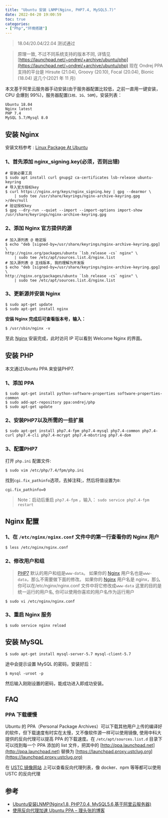 ```yaml
---
title: "Ubuntu 安装 LNMP(Nginx, PHP7.4, MySQL5.7)"
date: 2022-04-20 19:00:59
toc: true
categories:
- ["Php","环境搭建"]
---
```


> 18.04/20.04/22.04 测试通过

> 原理一致, 不过不同系统支持的版本不同, 详情见 [https://launchpad.net/~ondrej/+archive/ubuntu/php](https://launchpad.net/~ondrej/+archive/ubuntu/php)
> 现在 Ondrej PPA 支持的平台是 Hirsute (21.04), Groovy (20.10), Focal (20.04), Bionic (18.04) 这几个(2021 年 11 月)

本文基于阿里云服务器手动安装(由于服务器配置比较低，之前一直用一键安装，CPU 会爆到 99%)，服务器配置(`1核、1G、50M`)，安装列表：



```
Ubuntu 18.04
Nginx latest
PHP 7.4
MySQL 5.7/Mysql 8.0
```

## 安装 Nginx
安装文档参考 : [Linux Package At Ubuntu](http://nginx.org/en/linux_packages.html#Ubuntu)

### 1、首先添加 nginx_signing.key(必须，否则出错)
```shell
# 安装必要工具
$ sudo apt install curl gnupg2 ca-certificates lsb-release ubuntu-keyring
# 导入官方授权key
$ curl https://nginx.org/keys/nginx_signing.key | gpg --dearmor \
    | sudo tee /usr/share/keyrings/nginx-archive-keyring.gpg >/dev/null
# 验证授权key
$ gpg --dry-run --quiet --import --import-options import-show /usr/share/keyrings/nginx-archive-keyring.gpg
```

### 2、添加 Nginx 官方提供的源
```
# 加入源列表 @ 稳定版
$ echo "deb [signed-by=/usr/share/keyrings/nginx-archive-keyring.gpg] \
http://nginx.org/packages/ubuntu `lsb_release -cs` nginx" \
    | sudo tee /etc/apt/sources.list.d/nginx.list
# 加入源列表 @ 主线版本, 我的理解为开发版
$ echo "deb [signed-by=/usr/share/keyrings/nginx-archive-keyring.gpg] \
http://nginx.org/packages/ubuntu `lsb_release -cs` nginx" \
    | sudo tee /etc/apt/sources.list.d/nginx.list
```

### 3、更新源并安装 Nginx
```
$ sudo apt-get update
$ sudo apt-get install nginx
```
**安装 Nginx 完成后可查看版本号，输入：**
```
$ /usr/sbin/nginx -v
```
至此 [Nginx](http://nginx.org/) 安装完成，此时访问 IP 可以看到 Welcome Nginx 的界面。

## 安装 PHP
本文通过Ubuntu PPA 来安装PHP7.

### 1、添加 PPA
```
$ sudo apt-get install python-software-properties software-properties-common
$ sudo add-apt-repository ppa:ondrej/php
$ sudo apt-get update
```

### 2、安装PHP7以及所需的一些扩展
```
$ sudo apt-get install php7.4-fpm php7.4-mysql php7.4-common php7.4-curl php7.4-cli php7.4-mcrypt php7.4-mbstring php7.4-dom
```

### 3、配置PHP7
打开 `php.ini` 配置文件:
```
$ sudo vim /etc/php/7.4/fpm/php.ini
```
找到`cgi.fix_pathinfo`选项，去掉注释;，然后将值设置为`0`:
```
cgi.fix_pathinfo=0
```
> Note：启动后重启 `php7.4-fpm` ，输入： `sudo service php7.4-fpm restart`


## Nginx 配置

### 1、在 `/etc/nginx/nginx.conf` 文件中的第一行查看你的 Nginx 用户
```
$ less /etc/nginx/nginx.conf
```

### 2、修改用户和组
> [PHP7](http://php.net/) 默认的用户和组是`www-data`。 如果你的 [Nginx](http://nginx.org/) 用户名也是`www-data`，那么不需要做下面的修改。 如果你的 [Nginx](http://nginx.org/) 用户名是 nginx，那么你可以在/etc/nginx/nginx.conf 文件中将它修改成`www-data`
> 这里的目的是统一运行的用户名, 你可以使用你喜欢的用户名作为运行用户

```
$ sudo vi /etc/nginx/nginx.conf
```

### 3、重启 Nginx 服务
```
$ sudo service nginx reload
```

## 安装 MySQL
```
$ sudo apt-get install mysql-server-5.7 mysql-client-5.7
```
途中会提示设置 MySQL 的密码，安装好后：
```
$ mysql -uroot -p
```
然后输入刚刚设置的密码，能成功进入即成功安装。

## FAQ

### PPA 下载缓慢
Ubuntu 的 PPA（Personal Package Archives）可以下载其他用户上传的编译好的软件，但下载速度有时实在太慢，又不像软件源一样可以使用镜像, 使用中科大提供的反向代理可以提高 PPA 的下载速度。在 `/etc/apt/sources.list.d` 目录下可以找到每一个 PPA 添加的 list 文件，把其中的 [http://ppa.launchpad.net](http://ppa.launchpad.net) 替换为 [https://launchpad.proxy.ustclug.org](https://launchpad.proxy.ustclug.org)

在 [USTC 镜像网站](https://mirrors.ustc.edu.cn/) 上可以查看反向代理列表，像 docker、npm 等等都可以使用 USTC 的反向代理



## 参考

- [Ubuntu安装LNMP(Nginx1.8, PHP7.0.4, MySQL5.6,基于阿里云服务器)](https://pigjian.com/article/ubuntu-lnmp-nginx18-php704-mysql56)
- [使用反向代理加速 Ubuntu PPA – 理头张的博客](https://www.littlezhang.com/2021/01/%E4%BD%BF%E7%94%A8%E5%8F%8D%E5%90%91%E4%BB%A3%E7%90%86%E5%8A%A0%E9%80%9F-ubuntu-ppa/)

